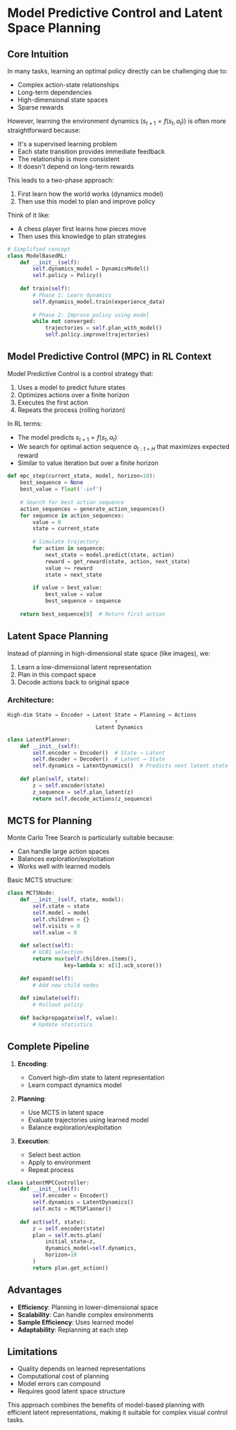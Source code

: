 # Model Predictive Control and Latent Space Planning

## Core Intuition

In many tasks, learning an optimal policy directly can be challenging due to:
- Complex action-state relationships
- Long-term dependencies
- High-dimensional state spaces
- Sparse rewards

However, learning the environment dynamics $(s_{t+1} = f(s_t, a_t))$ is often more straightforward because:
- It's a supervised learning problem
- Each state transition provides immediate feedback
- The relationship is more consistent
- It doesn't depend on long-term rewards

This leads to a two-phase approach:
1. First learn how the world works (dynamics model)
2. Then use this model to plan and improve policy

Think of it like:
- A chess player first learns how pieces move
- Then uses this knowledge to plan strategies

```python
# Simplified concept
class ModelBasedRL:
    def __init__(self):
        self.dynamics_model = DynamicsModel()
        self.policy = Policy()
        
    def train(self):
        # Phase 1: Learn dynamics
        self.dynamics_model.train(experience_data)
        
        # Phase 2: Improve policy using model
        while not converged:
            trajectories = self.plan_with_model()
            self.policy.improve(trajectories)
```


## Model Predictive Control (MPC) in RL Context

Model Predictive Control is a control strategy that:
1. Uses a model to predict future states
2. Optimizes actions over a finite horizon
3. Executes the first action
4. Repeats the process (rolling horizon)

In RL terms:
- The model predicts $s_{t+1} = f(s_t, a_t)$
- We search for optimal action sequence $a_{t:t+H}$ that maximizes expected reward
- Similar to value iteration but over a finite horizon

```python
def mpc_step(current_state, model, horizon=10):
    best_sequence = None
    best_value = float('-inf')
    
    # Search for best action sequence
    action_sequences = generate_action_sequences()
    for sequence in action_sequences:
        value = 0
        state = current_state
        
        # Simulate trajectory
        for action in sequence:
            next_state = model.predict(state, action)
            reward = get_reward(state, action, next_state)
            value += reward
            state = next_state
            
        if value > best_value:
            best_value = value
            best_sequence = sequence
            
    return best_sequence[0]  # Return first action
```

## Latent Space Planning

Instead of planning in high-dimensional state space (like images), we:
1. Learn a low-dimensional latent representation
2. Plan in this compact space
3. Decode actions back to original space

### Architecture:
```
High-dim State → Encoder → Latent State → Planning → Actions
                                  ↑
                            Latent Dynamics
```

```python
class LatentPlanner:
    def __init__(self):
        self.encoder = Encoder()  # State → Latent
        self.decoder = Decoder()  # Latent → State
        self.dynamics = LatentDynamics()  # Predicts next latent state
        
    def plan(self, state):
        z = self.encoder(state)
        z_sequence = self.plan_latent(z)
        return self.decode_actions(z_sequence)
```

## MCTS for Planning

Monte Carlo Tree Search is particularly suitable because:
- Can handle large action spaces
- Balances exploration/exploitation
- Works well with learned models

Basic MCTS structure:
```python
class MCTSNode:
    def __init__(self, state, model):
        self.state = state
        self.model = model
        self.children = {}
        self.visits = 0
        self.value = 0
        
    def select(self):
        # UCB1 selection
        return max(self.children.items(), 
                  key=lambda x: x[1].ucb_score())
        
    def expand(self):
        # Add new child nodes
        
    def simulate(self):
        # Rollout policy
        
    def backpropagate(self, value):
        # Update statistics
```

## Complete Pipeline

1. **Encoding**:
   - Convert high-dim state to latent representation
   - Learn compact dynamics model

2. **Planning**:
   - Use MCTS in latent space
   - Evaluate trajectories using learned model
   - Balance exploration/exploitation

3. **Execution**:
   - Select best action
   - Apply to environment
   - Repeat process

```python
class LatentMPCController:
    def __init__(self):
        self.encoder = Encoder()
        self.dynamics = LatentDynamics()
        self.mcts = MCTSPlanner()
        
    def act(self, state):
        z = self.encoder(state)
        plan = self.mcts.plan(
            initial_state=z,
            dynamics_model=self.dynamics,
            horizon=10
        )
        return plan.get_action()
```

## Advantages

- **Efficiency**: Planning in lower-dimensional space
- **Scalability**: Can handle complex environments
- **Sample Efficiency**: Uses learned model
- **Adaptability**: Replanning at each step

## Limitations

- Quality depends on learned representations
- Computational cost of planning
- Model errors can compound
- Requires good latent space structure

This approach combines the benefits of model-based planning with efficient latent representations, making it suitable for complex visual control tasks.